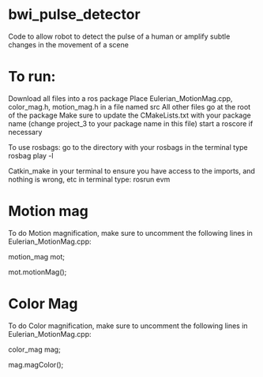 # bwi_pulse_detector
Code to allow robot to detect the pulse of a human or amplify subtle changes in the movement of a scene

# To run:
Download all files into a ros package
Place Eulerian_MotionMag.cpp, color_mag.h, motion_mag.h in a file named src
All other files go at the root of the package
Make sure to update the CMakeLists.txt with your package name (change project_3 to your package name in this file)
start a roscore if necessary

To use rosbags: 
go to the directory with your rosbags 
in the terminal type 
rosbag play -l <bag name>

Catkin_make in your terminal to ensure you have access to the imports, and nothing is wrong, etc
in terminal type:
rosrun <ros package name> evm 

# Motion mag 
To do Motion magnification, make sure to uncomment the following lines in Eulerian_MotionMag.cpp: 

  motion_mag mot;
  
  mot.motionMag();
  
# Color Mag
To do Color magnification, make sure to uncomment the following lines in Eulerian_MotionMag.cpp: 

  color_mag mag;
  
  mag.magColor();
